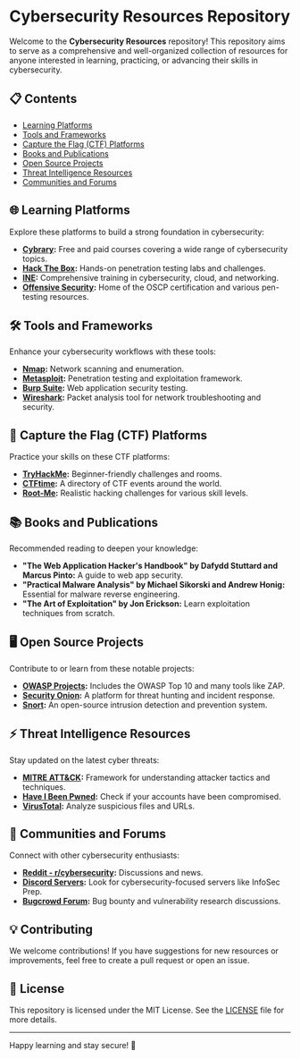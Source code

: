 # Cybersecurity Resources Repository

Welcome to the **Cybersecurity Resources** repository! This repository aims to serve as a comprehensive and well-organized collection of resources for anyone interested in learning, practicing, or advancing their skills in cybersecurity.

## 📋 Contents

- [Learning Platforms](#learning-platforms)
- [Tools and Frameworks](#tools-and-frameworks)
- [Capture the Flag (CTF) Platforms](#capture-the-flag-ctf-platforms)
- [Books and Publications](#books-and-publications)
- [Open Source Projects](#open-source-projects)
- [Threat Intelligence Resources](#threat-intelligence-resources)
- [Communities and Forums](#communities-and-forums)

## 🌐 Learning Platforms

Explore these platforms to build a strong foundation in cybersecurity:

- **[Cybrary](https://www.cybrary.it/):** Free and paid courses covering a wide range of cybersecurity topics.
- **[Hack The Box](https://www.hackthebox.com/):** Hands-on penetration testing labs and challenges.
- **[INE](https://ine.com/):** Comprehensive training in cybersecurity, cloud, and networking.
- **[Offensive Security](https://www.offensive-security.com/):** Home of the OSCP certification and various pen-testing resources.

## 🛠 Tools and Frameworks

Enhance your cybersecurity workflows with these tools:

- **[Nmap](https://nmap.org/):** Network scanning and enumeration.
- **[Metasploit](https://www.metasploit.com/):** Penetration testing and exploitation framework.
- **[Burp Suite](https://portswigger.net/burp):** Web application security testing.
- **[Wireshark](https://www.wireshark.org/):** Packet analysis tool for network troubleshooting and security.

## 🎯 Capture the Flag (CTF) Platforms

Practice your skills on these CTF platforms:

- **[TryHackMe](https://tryhackme.com/):** Beginner-friendly challenges and rooms.
- **[CTFtime](https://ctftime.org/):** A directory of CTF events around the world.
- **[Root-Me](https://www.root-me.org/):** Realistic hacking challenges for various skill levels.

## 📚 Books and Publications

Recommended reading to deepen your knowledge:

- **"The Web Application Hacker's Handbook" by Dafydd Stuttard and Marcus Pinto:** A guide to web app security.
- **"Practical Malware Analysis" by Michael Sikorski and Andrew Honig:** Essential for malware reverse engineering.
- **"The Art of Exploitation" by Jon Erickson:** Learn exploitation techniques from scratch.

## 🖥 Open Source Projects

Contribute to or learn from these notable projects:

- **[OWASP Projects](https://owasp.org/):** Includes the OWASP Top 10 and many tools like ZAP.
- **[Security Onion](https://securityonionsolutions.com/):** A platform for threat hunting and incident response.
- **[Snort](https://www.snort.org/):** An open-source intrusion detection and prevention system.

## ⚡ Threat Intelligence Resources

Stay updated on the latest cyber threats:

- **[MITRE ATT&CK](https://attack.mitre.org/):** Framework for understanding attacker tactics and techniques.
- **[Have I Been Pwned](https://haveibeenpwned.com/):** Check if your accounts have been compromised.
- **[VirusTotal](https://www.virustotal.com/):** Analyze suspicious files and URLs.

## 🤝 Communities and Forums

Connect with other cybersecurity enthusiasts:

- **[Reddit - r/cybersecurity](https://www.reddit.com/r/cybersecurity/):** Discussions and news.
- **[Discord Servers](https://discord.com/):** Look for cybersecurity-focused servers like InfoSec Prep.
- **[Bugcrowd Forum](https://forum.bugcrowd.com/):** Bug bounty and vulnerability research discussions.

## 💡 Contributing

We welcome contributions! If you have suggestions for new resources or improvements, feel free to create a pull request or open an issue.

## 📜 License

This repository is licensed under the MIT License. See the [LICENSE](LICENSE) file for more details.

---

Happy learning and stay secure! 🚀
